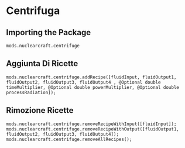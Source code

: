 # Centrifuga

## Importing the Package
`mods.nuclearcraft.centrifuge`

## Aggiunta Di Ricette
```zenscript
mods.nuclearcraft.centrifuge.addRecipe([fluidInput, fluidOutput1, fluidOutput2, fluidOutput3, fluidOutput4 , @Optional double timeMultiplier, @Optional double powerMultiplier, @Optional double processRadiation]);
```

## Rimozione Ricette
```zenscript
mods.nuclearcraft.centrifuge.removeRecipeWithInput([fluidInput]);
mods.nuclearcraft.centrifuge.removeRecipeWithOutput([fluidOutput1, fluidOutput2, fluidOutput3, fluidOutput4]);
mods.nuclearcraft.centrifuge.removeAllRecipes();
```